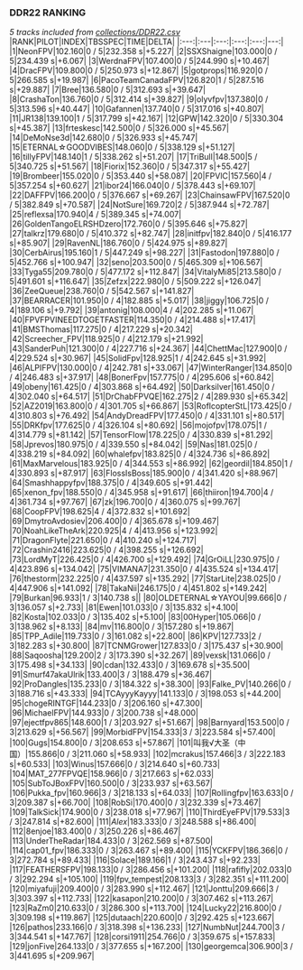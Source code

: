 ### DDR22 RANKING
*5 tracks included from [collections/DDR22.csv](/collections/DDR22.csv)*
|RANK|PILOT|INDEX|TBSSPEC|TIME|DELTA|
|:---:|:---|:---:|:---:|:---:|---:|
|1|NeonFPV|102.160|0 / 5|232.358 s|+5.227|
|2|SSXShaigne|103.000|0 / 5|234.439 s|+6.067|
|3|WerdnaFPV|107.400|0 / 5|244.990 s|+10.467|
|4|DracFPV|109.800|0 / 5|250.973 s|+12.867|
|5|gotprops|116.920|0 / 5|266.585 s|+19.987|
|6|PacoTeamCanadaFPV|126.820|1 / 5|287.516 s|+29.887|
|7|Bree|136.580|0 / 5|312.693 s|+39.647|
|8|CrashaTon|136.760|0 / 5|312.414 s|+39.827|
|9|olyvfpv|137.380|0 / 5|313.596 s|+40.447|
|10|Gafannen|137.740|0 / 5|317.016 s|+40.807|
|11|JR138|139.100|1 / 5|317.799 s|+42.167|
|12|GPW|142.320|0 / 5|330.304 s|+45.387|
|13|frteskesc|142.500|0 / 5|326.000 s|+45.567|
|14|DeMoNse3d|142.680|0 / 5|326.933 s|+45.747|
|15|ETERNAL☆GOODVIBES|148.060|0 / 5|338.129 s|+51.127|
|16|tillyFPV|148.140|1 / 5|338.262 s|+51.207|
|17|TriBull|148.500|5 / 5|340.725 s|+51.567|
|18|Fiorix|152.360|0 / 5|347.317 s|+55.427|
|19|Brombeer|155.020|0 / 5|353.440 s|+58.087|
|20|FPVlC|157.560|4 / 5|357.254 s|+60.627|
|21|ibor24|166.040|0 / 5|378.443 s|+69.107|
|22|DAFFPV|166.200|0 / 5|376.667 s|+69.267|
|23|ChainsawFPV|167.520|0 / 5|382.849 s|+70.587|
|24|NotSure|169.720|2 / 5|387.944 s|+72.787|
|25|reflexsa|170.940|4 / 5|389.345 s|+74.007|
|26|GoldenTangoELRSHDzero|172.760|0 / 5|395.646 s|+75.827|
|27|talkrz|179.680|0 / 5|410.372 s|+82.747|
|28|initfpv|182.840|0 / 5|416.177 s|+85.907|
|29|RavenNL|186.760|0 / 5|424.975 s|+89.827|
|30|CerbAirus|195.160|1 / 5|447.249 s|+98.227|
|31|Fastodon|197.880|0 / 5|452.766 s|+100.947|
|32|seno|203.500|0 / 5|465.309 s|+106.567|
|33|Tyga55|209.780|0 / 5|477.172 s|+112.847|
|34|VitalyMi85|213.580|0 / 5|491.601 s|+116.647|
|35|Zefzx|222.980|0 / 5|509.222 s|+126.047|
|36|ZeeQueue|238.760|0 / 5|542.567 s|+141.827|
|37|BEARRACER|101.950|0 / 4|182.885 s|+5.017|
|38|jiggy|106.725|0 / 4|189.106 s|+9.792|
|39|antonig|108.000|4 / 4|202.285 s|+11.067|
|40|FPVFPVINEEDTOGETFASTER|114.350|0 / 4|214.488 s|+17.417|
|41|BMSThomas|117.275|0 / 4|217.229 s|+20.342|
|42|Screecher_FPV|118.925|0 / 4|212.179 s|+21.992|
|43|SanderPuh|121.300|0 / 4|227.716 s|+24.367|
|44|ChettMac|127.900|0 / 4|229.524 s|+30.967|
|45|SolidFpv|128.925|1 / 4|242.645 s|+31.992|
|46|ALPIFPV|130.000|0 / 4|242.781 s|+33.067|
|47|WinterRanger|134.850|0 / 4|246.483 s|+37.917|
|48|BonerFpv|157.775|0 / 4|295.606 s|+60.842|
|49|obeny|161.425|0 / 4|303.868 s|+64.492|
|50|Darksilver|161.450|0 / 4|302.040 s|+64.517|
|51|DrChabFPVQE|162.275|2 / 4|289.930 s|+65.342|
|52|AZ2019|163.800|0 / 4|301.705 s|+66.867|
|53|RoflcopterStL|173.425|0 / 4|310.803 s|+76.492|
|54|AndyDreadFPV|177.450|0 / 4|331.101 s|+80.517|
|55|DRKfpv|177.625|0 / 4|326.104 s|+80.692|
|56|mojofpv|178.075|1 / 4|314.779 s|+81.142|
|57|TensorFlow|178.225|0 / 4|330.839 s|+81.292|
|58|Jprevos|180.975|0 / 4|339.550 s|+84.042|
|59|Nas|181.025|0 / 4|338.219 s|+84.092|
|60|whalefpv|183.825|0 / 4|324.736 s|+86.892|
|61|MaxMarvelous|183.925|0 / 4|344.553 s|+86.992|
|62|geordil|184.850|1 / 4|330.893 s|+87.917|
|63|FlossIsBoss|185.900|0 / 4|341.420 s|+88.967|
|64|Smashhappyfpv|188.375|0 / 4|349.605 s|+91.442|
|65|xenon_fpv|188.550|0 / 4|345.958 s|+91.617|
|66|thiiron|194.700|4 / 4|361.734 s|+97.767|
|67|zk|196.700|0 / 4|360.075 s|+99.767|
|68|CoopFPV|198.625|4 / 4|372.832 s|+101.692|
|69|DmytroAvdosiev|206.400|0 / 4|365.678 s|+109.467|
|70|NoahLikeTheArk|220.925|4 / 4|413.956 s|+123.992|
|71|DragonFlyte|221.650|0 / 4|410.240 s|+124.717|
|72|Crashin2416|223.625|0 / 4|398.255 s|+126.692|
|73|LordMyT|226.425|0 / 4|426.700 s|+129.492|
|74|GrOiLL|230.975|0 / 4|423.896 s|+134.042|
|75|VIMANA7|231.350|0 / 4|435.524 s|+134.417|
|76|thestorm|232.225|0 / 4|437.597 s|+135.292|
|77|StarLite|238.025|0 / 4|447.906 s|+141.092|
|78|TakaNii|246.175|0 / 4|451.802 s|+149.242|
|79|Burkan|96.933|1 / 3|140.738 s||
|80|OLDETERNAL☆YAYOU|99.666|0 / 3|136.057 s|+2.733|
|81|Ewen|101.033|0 / 3|135.832 s|+4.100|
|82|Kosta|102.033|0 / 3|135.402 s|+5.100|
|83|00Hyper|105.066|0 / 3|138.962 s|+8.133|
|84|mv|116.800|0 / 3|157.280 s|+19.867|
|85|TPP_Adile|119.733|0 / 3|161.082 s|+22.800|
|86|KPV|127.733|2 / 3|182.283 s|+30.800|
|87|TCNMGrower|127.833|0 / 3|175.437 s|+30.900|
|88|Saqoosha|129.200|2 / 3|173.390 s|+32.267|
|89|vexsk|131.066|0 / 3|175.498 s|+34.133|
|90|cdan|132.433|0 / 3|169.678 s|+35.500|
|91|Smurf47akaUlrik|133.400|3 / 3|188.479 s|+36.467|
|92|ProDangles|135.233|0 / 3|184.322 s|+38.300|
|93|Falke_PV|140.266|0 / 3|188.716 s|+43.333|
|94|TCAyyyKayyy|141.133|0 / 3|198.053 s|+44.200|
|95|chogeRINTGF|144.233|0 / 3|206.160 s|+47.300|
|96|MichaelFPV|144.933|0 / 3|200.738 s|+48.000|
|97|ejectfpv865|148.600|1 / 3|203.927 s|+51.667|
|98|Barnyard|153.500|0 / 3|213.629 s|+56.567|
|99|MorbidFPV|154.333|3 / 3|223.584 s|+57.400|
|100|Gugs|154.800|0 / 3|208.653 s|+57.867|
|101|叫我√大圣（中国）|155.866|0 / 3|211.060 s|+58.933|
|102|mcrakus|157.466|3 / 3|222.183 s|+60.533|
|103|Winus|157.666|0 / 3|214.640 s|+60.733|
|104|MAT_277FPVQE|158.966|0 / 3|217.663 s|+62.033|
|105|SubToJBoxFPV|160.500|0 / 3|233.937 s|+63.567|
|106|Pukka_fpv|160.966|3 / 3|218.133 s|+64.033|
|107|Rollingfpv|163.633|0 / 3|209.387 s|+66.700|
|108|RobSi|170.400|0 / 3|232.339 s|+73.467|
|109|TalkSick|174.900|0 / 3|238.018 s|+77.967|
|110|ThirdEyeFPV|179.533|3 / 3|247.814 s|+82.600|
|111|_Alex_|183.333|0 / 3|248.588 s|+86.400|
|112|8enjoe|183.400|0 / 3|250.226 s|+86.467|
|113|UnderTheRadar|184.433|0 / 3|262.569 s|+87.500|
|114|cap01_fpv|186.333|0 / 3|263.467 s|+89.400|
|115|YCKFPV|186.366|0 / 3|272.784 s|+89.433|
|116|Solace|189.166|1 / 3|243.437 s|+92.233|
|117|FEATHERSFPV|198.133|0 / 3|286.456 s|+101.200|
|118|rafifly|202.033|0 / 3|292.294 s|+105.100|
|119|fpv_tempest|208.133|3 / 3|282.351 s|+111.200|
|120|miyafuji|209.400|0 / 3|283.990 s|+112.467|
|121|Jonttu|209.666|3 / 3|303.397 s|+112.733|
|122|kasapon|210.200|0 / 3|307.462 s|+113.267|
|123|RaZm0|210.633|0 / 3|286.300 s|+113.700|
|124|Lucky22|216.800|0 / 3|309.198 s|+119.867|
|125|dutaach|220.600|0 / 3|292.425 s|+123.667|
|126|pathos|233.166|0 / 3|318.398 s|+136.233|
|127|NumbNut|244.700|3 / 3|344.541 s|+147.767|
|128|corsi1911|254.766|0 / 3|359.675 s|+157.833|
|129|jonFive|264.133|0 / 3|377.655 s|+167.200|
|130|georgemca|306.900|3 / 3|441.695 s|+209.967|
